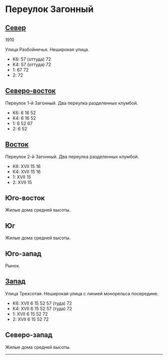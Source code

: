 # Переулок Загонный

## [Север](./10440077.md)

1910

Улица Разбойничья.
Неширокая улица.

* K6:   57 (оттуда) 72
* K4:   57 (оттуда) 72
* 1:    67  72
* 2:    72

## [Северо-восток](./10465070.md)

Переулок 1-й Загонный.
Два переулка разделенных клумбой.

* K6:   6   16  52
* K4:   6   16  52
* 1:    6   52  67
* 2:    6   52

## [Восток](./10465080.md)

Переулок 2-й Загонный.
Два переулка разделенных клумбой.

* K6:   XVII
        15  16
* K4:   XVII
        15  16
* 1:    XVII
        15
* 2:    XVII
        15

## Юго-восток

Жилые дома средней высоты.

## Юг

Жилые дома средней высоты.

## Юго-запад

Рынок.

## [Запад](./10435080.md)

Улица Трехсотая.
Неширокая улица с линией монорельса посередине.

* K6:   XVII
        6   15  52  57 (туда)   72
* K4:   XVII
        6   15  52  57 (туда)   72
* 1:    XVII
        6   15  52  72
* 2:    XVII
        6   15  52  72

## Северо-запад

Жилые дома средней высоты.

----
